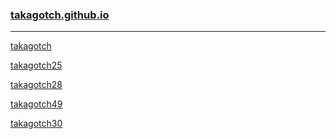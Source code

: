### [takagotch.github.io](https://takagotch.github.io/)
---
[takagotch](https://takagotch.github.io/page17/)


[takagotch25](https://takagotch.github.io/page25/)


[takagotch28](https://takagotch.github.io/page28/)

[takagotch49](https://takagotch.github.io/page49/)

[takagotch30](https://takagotch.github.io/page30/)


```
```

```
```

```
```


